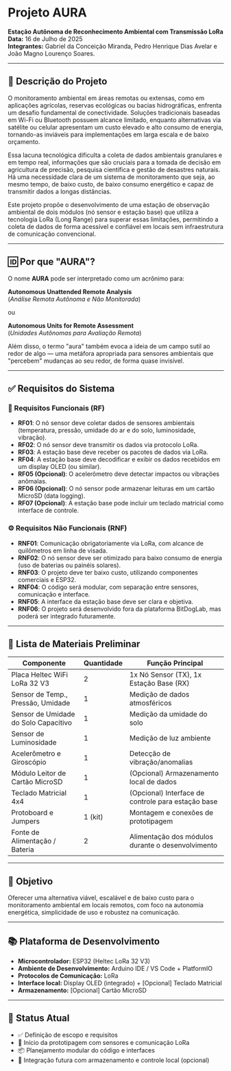 # Projeto AURA

**Estação Autônoma de Reconhecimento Ambiental com Transmissão LoRa**  
**Data:** 16 de Julho de 2025  
**Integrantes:** Gabriel da Conceição Miranda, Pedro Henrique Dias Avelar e João Magno Lourenço Soares.

---

## 📌 Descrição do Projeto

O monitoramento ambiental em áreas remotas ou extensas, como em aplicações agrícolas, reservas ecológicas ou bacias hidrográficas, enfrenta um desafio fundamental de conectividade. Soluções tradicionais baseadas em Wi-Fi ou Bluetooth possuem alcance limitado, enquanto alternativas via satélite ou celular apresentam um custo elevado e alto consumo de energia, tornando-as inviáveis para implementações em larga escala e de baixo orçamento.

Essa lacuna tecnológica dificulta a coleta de dados ambientais granulares e em tempo real, informações que são cruciais para a tomada de decisão em agricultura de precisão, pesquisa científica e gestão de desastres naturais. Há uma necessidade clara de um sistema de monitoramento que seja, ao mesmo tempo, de baixo custo, de baixo consumo energético e capaz de transmitir dados a longas distâncias.

Este projeto propõe o desenvolvimento de uma estação de observação ambiental de dois módulos (nó sensor e estação base) que utiliza a tecnologia LoRa (Long Range) para superar essas limitações, permitindo a coleta de dados de forma acessível e confiável em locais sem infraestrutura de comunicação convencional.

---

## 🆔 Por que "AURA"?

O nome **AURA** pode ser interpretado como um acrônimo para:

**Autonomous Unattended Remote Analysis**  
(*Análise Remota Autônoma e Não Monitorada*)

ou

**Autonomous Units for Remote Assessment**  
(*Unidades Autônomas para Avaliação Remota*)

Além disso, o termo "aura" também evoca a ideia de um campo sutil ao redor de algo — uma metáfora apropriada para sensores ambientais que "percebem" mudanças ao seu redor, de forma quase invisível.

---

## ✅ Requisitos do Sistema

### 🔧 Requisitos Funcionais (RF)

- **RF01**: O nó sensor deve coletar dados de sensores ambientais (temperatura, pressão, umidade do ar e do solo, luminosidade, vibração).
- **RF02**: O nó sensor deve transmitir os dados via protocolo LoRa.
- **RF03**: A estação base deve receber os pacotes de dados via LoRa.
- **RF04**: A estação base deve decodificar e exibir os dados recebidos em um display OLED (ou similar).
- **RF05 (Opcional)**: O acelerômetro deve detectar impactos ou vibrações anômalas.
- **RF06 (Opcional)**: O nó sensor pode armazenar leituras em um cartão MicroSD (data logging).
- **RF07 (Opcional)**: A estação base pode incluir um teclado matricial como interface de controle.

### ⚙️ Requisitos Não Funcionais (RNF)

- **RNF01**: Comunicação obrigatoriamente via LoRa, com alcance de quilômetros em linha de visada.
- **RNF02**: O nó sensor deve ser otimizado para baixo consumo de energia (uso de baterias ou painéis solares).
- **RNF03**: O projeto deve ter baixo custo, utilizando componentes comerciais e ESP32.
- **RNF04**: O código será modular, com separação entre sensores, comunicação e interface.
- **RNF05**: A interface da estação base deve ser clara e objetiva.
- **RNF06**: O projeto será desenvolvido fora da plataforma BitDogLab, mas poderá ser integrado futuramente.

---

## 🧰 Lista de Materiais Preliminar

| Componente                           | Quantidade | Função Principal                                             |
|--------------------------------------|------------|--------------------------------------------------------------|
| Placa Heltec WiFi LoRa 32 V3        | 2          | 1x Nó Sensor (TX), 1x Estação Base (RX)                     |
| Sensor de Temp., Pressão, Umidade   | 1          | Medição de dados atmosféricos                               |
| Sensor de Umidade do Solo Capacitivo| 1          | Medição da umidade do solo                                   |
| Sensor de Luminosidade              | 1          | Medição de luz ambiente                                     |
| Acelerômetro e Giroscópio           | 1          | Detecção de vibração/anomalias                              |
| Módulo Leitor de Cartão MicroSD     | 1          | (Opcional) Armazenamento local de dados                     |
| Teclado Matricial 4x4               | 1          | (Opcional) Interface de controle para estação base          |
| Protoboard e Jumpers                | 1 (kit)    | Montagem e conexões de prototipagem                         |
| Fonte de Alimentação / Bateria     | 2          | Alimentação dos módulos durante o desenvolvimento           |

---

## 🚀 Objetivo

Oferecer uma alternativa viável, escalável e de baixo custo para o monitoramento ambiental em locais remotos, com foco na autonomia energética, simplicidade de uso e robustez na comunicação.

---

## 📚 Plataforma de Desenvolvimento

- **Microcontrolador:** ESP32 (Heltec LoRa 32 V3)
- **Ambiente de Desenvolvimento:** Arduino IDE / VS Code + PlatformIO
- **Protocolos de Comunicação:** LoRa
- **Interface local:** Display OLED (integrado) + [Opcional] Teclado Matricial
- **Armazenamento:** [Opcional] Cartão MicroSD

---

## 📅 Status Atual

- ✅ Definição de escopo e requisitos
- 🔧 Início da prototipagem com sensores e comunicação LoRa
- 📦 Planejamento modular do código e interfaces
- 🚧 Integração futura com armazenamento e controle local (opcional)

